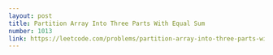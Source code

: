 ```yaml
---
layout: post
title: Partition Array Into Three Parts With Equal Sum
number: 1013
link: https://leetcode.com/problems/partition-array-into-three-parts-with-equal-sum
---
```

